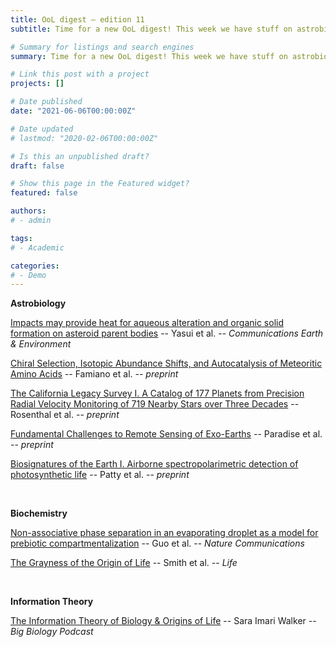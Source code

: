 ```yaml
---
title: OoL digest — edition 11
subtitle: Time for a new OoL digest! This week we have stuff on astrobiology, biochemistry and information theory. In the astrobiology department, Yasui analyzes how impact heating influences organic material formation in asteroids, Famiano suggests a model for the origin of homochirality of amino acids in meteorites, Rosenthal presents the results of the California Legacy Survey on exoplanets around FGKM stars, Paradise analyzes the correlations between simulated exoplanet atmosphere spectra and the presence of liquid water on the surface, and Patty suggests spectropolarimetry as a way to detect alien life. In biochemistry, Guo suggests liquid-liquid non-associative phase separation as a possible compartmentalization mechanism, and Smith discusses the ambiguities between the biotic and the abiotic at the origin of life. Finally, I’ve included a podcast in which Sara I. Walker discusses the information theory of the origin of life. Happy reading!

# Summary for listings and search engines
summary: Time for a new OoL digest! This week we have stuff on astrobiology, biochemistry and information theory. In the astrobiology department, Yasui analyzes how impact heating influences organic material formation in asteroids, Famiano suggests a model for the origin of homochirality of amino acids in meteorites, Rosenthal presents the results of the California Legacy Survey on exoplanets around FGKM stars, Paradise analyzes the correlations between simulated exoplanet atmosphere spectra and the presence of liquid water on the surface, and Patty suggests spectropolarimetry as a way to detect alien life. In biochemistry, Guo suggests liquid-liquid non-associative phase separation as a possible compartmentalization mechanism, and Smith discusses the ambiguities between the biotic and the abiotic at the origin of life. Finally, I’ve included a podcast in which Sara I. Walker discusses the information theory of the origin of life. Happy reading!

# Link this post with a project
projects: []

# Date published
date: "2021-06-06T00:00:00Z"

# Date updated
# lastmod: "2020-02-06T00:00:00Z"

# Is this an unpublished draft?
draft: false

# Show this page in the Featured widget?
featured: false

authors:
# - admin

tags:
# - Academic

categories:
# - Demo
---
```


**Astrobiology**

[Impacts may provide heat for aqueous alteration and organic solid formation on asteroid parent bodies](https://www.nature.com/articles/s43247-021-00159-x) -- Yasui et al. -- *Communications Earth & Environment*

[Chiral Selection, Isotopic Abundance Shifts, and Autocatalysis of Meteoritic Amino Acids](http://arxiv.org/abs/2106.01531) -- Famiano et al. -- *preprint*

[The California Legacy Survey I. A Catalog of 177 Planets from Precision Radial Velocity Monitoring of 719 Nearby Stars over Three Decades](http://arxiv.org/abs/2105.11583) -- Rosenthal et al. -- *preprint*

[Fundamental Challenges to Remote Sensing of Exo-Earths](http://arxiv.org/abs/2106.00079) -- Paradise et al. -- *preprint*

[Biosignatures of the Earth I. Airborne spectropolarimetric detection of photosynthetic life](http://arxiv.org/abs/2106.00493) -- Patty et al. -- *preprint*

<br>

**Biochemistry**

[Non-associative phase separation in an evaporating droplet as a model for prebiotic compartmentalization](https://www.nature.com/articles/s41467-021-23410-7) -- Guo et al. -- *Nature Communications*

[The Grayness of the Origin of Life](https://www.mdpi.com/2075-1729/11/6/498) -- Smith et al. -- *Life*

<br>

**Information Theory**

[The Information Theory of Biology & Origins of Life](https://www.youtube.com/watch?v=0xDZgFrhVA0) -- Sara Imari Walker -- *Big Biology Podcast*
